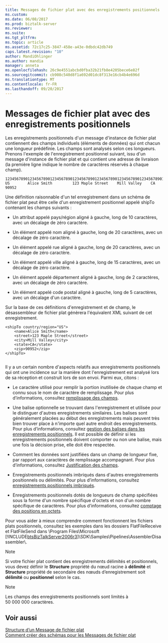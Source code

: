 ```yaml
---
title: Messages de fichier plat avec des enregistrements positionnels | Documents Microsoft
ms.custom: 
ms.date: 06/08/2017
ms.prod: biztalk-server
ms.reviewer: 
ms.suite: 
ms.tgt_pltfrm: 
ms.topic: article
ms.assetid: 72c17c25-3847-458e-a43e-0dbdc42db749
caps.latest.revision: "10"
author: MandiOhlinger
ms.author: mandia
manager: anneta
ms.openlocfilehash: 26c9e4551abcbd0fba32b21fb8e4205bece6e82f
ms.sourcegitcommit: cb908c540d8f1a692d01dc8f313e16cb4b4e696d
ms.translationtype: MT
ms.contentlocale: fr-FR
ms.lasthandoff: 09/20/2017
---
```

# <a name="flat-file-messages-with-positional-records"></a>Messages de fichier plat avec des enregistrements positionnels
Les enregistrements positionnels d'un message d'instance de fichier plat contiennent des champs individuels (éléments de données) qui ont chacun une longueur prédéfinie. Les champs sont analysés selon ces longueurs. Prenons l'exemple de l'enregistrement positionnel suivant, issu d'un message d'instance de fichier plat et qui contient une adresse de livraison (la première ligne indique le nombre de caractères réservés à chaque champ).  
  
```  
123456789012345678901234567890123456789012345678901234567890123456789012345  
US        Alice Smith         123 Maple Street    Mill Valley    CA 90952  
```  
  
 Une définition raisonnable d'un tel enregistrement dans un schéma de fichier plat peut être celle d'un enregistrement positionnel appelé shipTo contenant les champs suivants :  
  
-   Un attribut appelé pays/région aligné à gauche, long de 10 caractères, avec un décalage de zéro caractère.  
  
-   Un élément appelé nom aligné à gauche, long de 20 caractères, avec un décalage de zéro caractère.  
  
-   Un élément appelé rue aligné à gauche, long de 20 caractères, avec un décalage de zéro caractère.  
  
-   Un élément appelé ville aligné à gauche, long de 15 caractères, avec un décalage de zéro caractère.  
  
-   Un élément appelé département aligné à gauche, long de 2 caractères, avec un décalage de zéro caractère.  
  
-   Un élément appelé code postal aligné à gauche, long de 5 caractères, avec un décalage d'un caractère.  
  
 Sur la base de ces définitions d'enregistrement et de champ, le désassembleur de fichier plat génèrera l'équivalent XML suivant de cet enregistrement.  
  
```  
<shipTo country/region="US">  
    <name>Alice Smith</name>  
    <street>123 Maple Street</street>  
    <city>Mill Valley</city>  
    <state>CA</state>  
    <zip>90952</zip>  
</shipTo>  
  
```  
  
 Il y a un certain nombre d'aspects relatifs aux enregistrements positionnels qui ont une incidence sur la manière dont l'enregistrement est analysé lors de sa réception et construit lors de son envoi. Parmi eux, citons :  
  
-   Le caractère utilisé pour remplir la portion inutilisée de chaque champ et connu sous le nom de caractère de remplissage. Pour plus d’informations, consultez [remplissage des champs](../core/field-padding.md).  
  
-   Une balise optionnelle se trouvant dans l'enregistrement et utilisée pour le distinguer d'autres enregistrements similaires. Les balises sont généralement placées au début des enregistrements mais peuvent très bien trouver place à n'importe quel autre endroit des enregistrements. Pour plus d’informations, consultez [gestion des balises dans les enregistrements positionnels](../core/tag-handling-in-positional-records.md). Il est possible de définir si les enregistrements positionnels doivent comporter ou non une balise, mais une fois la décision prise, elle doit être respectée.  
  
-   Comment les données sont justifiées dans un champ de longueur fixe, par rapport aux caractères de remplissage accompagnant. Pour plus d’informations, consultez [Justification des champs](../core/field-justification.md).  
  
-   Enregistrements positionnels imbriqués dans d'autres enregistrements positionnels ou délimités. Pour plus d’informations, consultez [enregistrements positionnels imbriqués](../core/nested-positional-records.md).  
  
-   Enregistrements positionnels dotés de longueurs de champ spécifiées sous la forme d'un nombre spécifique d'octets et non d'un nombre spécifique de caractères. Pour plus d’informations, consultez [comptage des positions en octets](../core/position-counting-in-bytes.md).  
  
 Pour vous aider à mieux comprendre comment fonctionnent les fichiers plats positionnels, consultez les exemples dans les dossiers FlatFileReceive et FlatFileSend dans \Program Files\Microsoft [!INCLUDE[btsBizTalkServer2006r3](../includes/btsbiztalkserver2006r3-md.md)]\SDK\Samples\Pipelines\AssemblerDisassembler\\.  
  
> [!NOTE]
>  Si votre fichier plat contient des enregistrements délimités et positionnels, vous devez définir le **Structure** propriété du nœud racine à **délimité** et **Structure** propriété de secondaire des nœuds d’enregistrement soit **délimité** ou **positionnel** selon le cas.  
  
> [!NOTE]
>  Les champs des enregistrements positionnels sont limités à 50 000 000 caractères.  
  
## <a name="see-also"></a>Voir aussi  
 [Structure d’un Message de fichier plat](../core/structure-of-a-flat-file-message.md)   
 [Comment créer des schémas pour les Messages de fichier plat](../core/how-to-create-schemas-for-flat-file-messages.md)